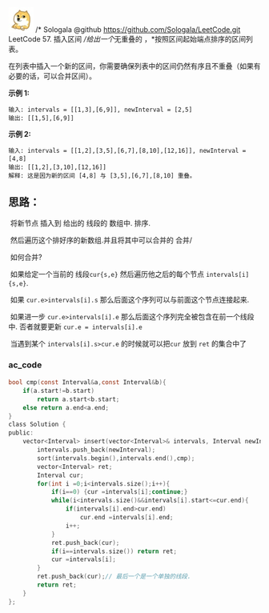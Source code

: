 ![](https://github.com/Sologala/SomeThings/blob/master/face.jpg?raw=true)
/*
    Sologala   @github    https://github.com/Sologala/LeetCode.git
    LeetCode   57. 插入区间
*/给出一个*无重叠的 ，*按照区间起始端点排序的区间列表。

在列表中插入一个新的区间，你需要确保列表中的区间仍然有序且不重叠（如果有必要的话，可以合并区间）。

**示例 1:**

```
输入: intervals = [[1,3],[6,9]], newInterval = [2,5]
输出: [[1,5],[6,9]]
```

**示例 2:**

```
输入: intervals = [[1,2],[3,5],[6,7],[8,10],[12,16]], newInterval = [4,8]
输出: [[1,2],[3,10],[12,16]]
解释: 这是因为新的区间 [4,8] 与 [3,5],[6,7],[8,10] 重叠。
```

## **思路：**

​	将新节点 插入到 给出的 线段的 数组中. 排序.

​	然后遍历这个排好序的新数组.并且将其中可以合并的 合并/

​	如何合并?

​	如果给定一个当前的 线段`cur{s,e}`  然后遍历他之后的每个节点
`intervals[i]{s,e}`.

​	如果 `cur.e>intervals[i].s` 那么后面这个序列可以与前面这个节点连接起来.

​	如果进一步 `cur.e>intervals[i].e` 那么后面这个序列完全被包含在前一个线段中. 否者就要更新 `cur.e = intervals[i].e`

​	当遇到某个 `intervals[i].s>cur.e` 的时候就可以把`cur` 放到 `ret` 的集合中了 

### **ac_code**

```c
bool cmp(const Interval&a,const Interval&b){
    if(a.start!=b.start)
        return a.start<b.start;
    else return a.end<a.end;
}
class Solution {
public:
    vector<Interval> insert(vector<Interval>& intervals, Interval newInterval) {
        intervals.push_back(newInterval);
        sort(intervals.begin(),intervals.end(),cmp);
        vector<Interval> ret;
        Interval cur;
        for(int i =0;i<intervals.size();i++){
            if(i==0) {cur =intervals[i];continue;}
            while(i<intervals.size()&&intervals[i].start<=cur.end){
                if(intervals[i].end>cur.end)
                    cur.end =intervals[i].end;
                i++;
            }
            ret.push_back(cur);
            if(i==intervals.size()) return ret; 
            cur =intervals[i];
        }
        ret.push_back(cur);// 最后一个是一个单独的线段.
        return ret;
    }
};
```